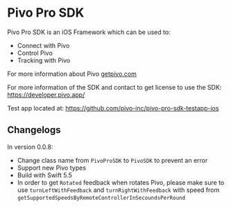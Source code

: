 # Pivo Pro SDK

Pivo Pro SDK is an iOS Framework which can be used to:
- Connect with Pivo
- Control Pivo
- Tracking with Pivo

For more information about Pivo [getpivo.com](getpivo.com)

For more information of the SDK and contact to get license to use the SDK: https://developer.pivo.app/

Test app located at: https://github.com/pivo-inc/pivo-pro-sdk-testapp-ios

## Changelogs

In version 0.0.8:
- Change class name from `PivoProSDK` to `PivoSDK` to prevent an error
- Support new Pivo types
- Build with Swift 5.5
- In order to get `Rotated` feedback when rotates Pivo, please make sure to use `turnLeftWithFeedback` and `turnRightWithFeedback` with speed from `getSupportedSpeedsByRemoteControllerInSecoundsPerRound`
